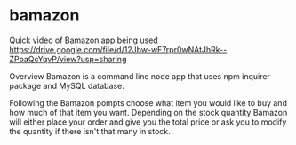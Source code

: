 # bamazon
Quick video of Bamazon app being used https://drive.google.com/file/d/12Jbw-wF7rpr0wNAtJhRk--ZPoaQcYqvP/view?usp=sharing

Overview Bamazon is a command line node app that uses npm inquirer package and MySQL database.

Following the Bamazon pompts choose what item you would like to buy and how much of that item you want. Depending on the stock quantity Bamazon will either place your order and give you the total price or ask you to modify the quantity if there isn't that many in stock. 
